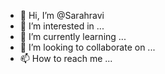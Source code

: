 - 👋 Hi, I’m @Sarahravi
- 👀 I’m interested in ...
- 🌱 I’m currently learning ...
- 💞️ I’m looking to collaborate on ...
- 📫 How to reach me ...

<!---
Sarahravi/Sarahravi is a ✨ special ✨ repository because its `README.md` (this file) appears on your GitHub profile.
You can click the Preview link to take a look at your changes.
--->
